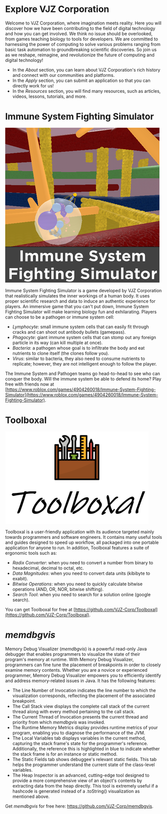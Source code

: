 # Explore VJZ Corporation
Welcome to VJZ Corporation, where imagination meets reality. Here you will discover how we have been contributing to the field of digital technology and how you can get involved. We think no issue should be overlooked, from games teaching biology to tools for developers. We are committed to harnessing the power of computing to solve various problems ranging from basic task automation to groundbreaking scientific discoveries. So join us as we reshape, reimagine, and revolutionize the future of computing and digital technology!

- In the *About* section, you can learn about VJZ Corporation's rich history and connect with our communities and platforms.
- In the *Apply* section, you can submit an application so that you can directly work for us!
- In the *Resources* section, you will find many resources, such as articles, videos, lessons, tutorials, and more.

# Immune System Fighting Simulator
![](/assets/images/immune_system_fighting_sim.png)

Immune System Fighting Simulator is a game developed by VJZ Corporation that realistically simulates the inner workings of a human body. It uses proper scientific research and data to induce an authentic experience for players. An immersive game that you can't put down, Immune System Fighting Simulator will make learning biology fun and exhilarating. Players can choose to be a pathogen or immune system cell:

- *Lymphocyte*: small immune system cells that can easily fit through cracks and can shoot out antibody bullets (gamepass).
- *Phagocyte*: giant immune system cells that can stomp out any foreign particle in its way (can kill multiple at once).
- *Bacteria*: a pathogen whose goal is to infiltrate the body and eat nutrients to clone itself (the clones follow you).
- *Virus*: similar to bacteria, they also need to consume nutrients to replicate; however, they are not intelligent enough to follow the player.

The Immune System and Pathogen teams go head-to-head to see who can conquer the body. Will the immune system be able to defend its home? Play free with friends now at [https://www.roblox.com/games/4904260018/Immune-System-Fighting-Simulator](https://www.roblox.com/games/4904260018/Immune-System-Fighting-Simulator).

# Toolboxal
![](/assets/images/toolboxal.png)

Toolboxal is a user-friendly application with its audience targeted mainly towards programmers and software engineers. It contains many useful tools and guides designed to speed up workflow, all packaged into one portable application for anyone to run. In addition, Toolboxal features a suite of ergonomic tools such as:

- *Radix Converter*: when you need to convert a number from binary to hexadecimal, decimal to octal, etc.
- *Data Magnitudes*: when you need to convert data units (kibibyte to exabit).
- *Bitwise Operations*: when you need to quickly calculate bitwise operations (AND, OR, NOR, bitwise shifting).
- *Search Tool*: when you need to search for a solution online (google search).

You can get Toolboxal for free at [https://github.com/VJZ-Corp/Toolboxal](https://github.com/VJZ-Corp/Toolboxal).

# *memdbgvis*
Memory Debug Visualizer (*memdbgvis*) is a powerful read-only Java debugger that enables programmers to visualize the state of their program's memory at runtime. With Memory Debug Visualizer, programmers can fine tune the placement of breakpoints in order to closely examine memory contents. Whether you are a novice or experienced programmer, Memory Debug Visualizer empowers you to efficiently identify and address memory-related issues in Java. It has the following features:

- The Line Number of Invocation indicates the line number to which the visualization corresponds, reflecting the placement of the associated breakpoint.
- The Call Stack view displays the complete call stack of the current thread along with every method pertaining to the call stack.
- The Current Thread of Invocation presents the current thread and priority from which *memdbgvis* was invoked.
- The Runtime Memory Metrics display provides runtime metrics of your program, enabling you to diagnose the performance of the JVM.
- The Local Variables tab displays variables in the current method, capturing the stack frame's state for the programmer's reference. Additionally, the reference this is highlighted in blue to indicate whether the stack frame is for an instance or static method.
- The Static Fields tab shows debuggee's relevant static fields. This tab helps the programmer understand the current state of the class-level variables.
- The Heap Inspector is an advanced, cutting-edge tool designed to provide a more comprehensive view of an object's contents by extracting data from the heap directly. This tool is extremely useful if a hashcode is generated instead of a .toString() visualization as mentioned above.

Get *memdbgvis* for free here: https://github.com/VJZ-Corp/memdbgvis.
